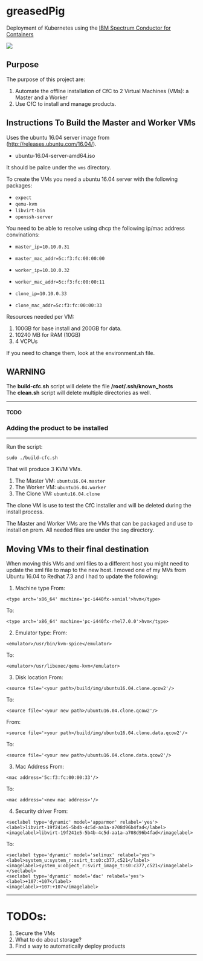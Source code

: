 # greasedPig
Deployment of Kubernetes using the [IBM Spectrum Conductor for Containers](https://www.ibm.com/developerworks/community/wikis/home?lang=en#!/wiki/W1559b1be149d_43b0_881e_9783f38faaff)

![](architecture.png?raw=true)


## Purpose
The purpose of this project are:
1.  Automate the offline installation of CfC to 2 Virtual Machines (VMs): a Master and a Worker
2. Use CfC to install and manage products.

## Instructions To Build the Master and Worker VMs

Uses the ubuntu 16.04 server image from (http://releases.ubuntu.com/16.04/).

* ubuntu-16.04-server-amd64.iso

It should be palce under the ```vms``` directory.

To create the VMs you need a ubuntu 16.04 server with the following packages:

* ```expect```
* ```qemu-kvm```
* ```libvirt-bin```
* ```openssh-server```

You need to be able to resolve using dhcp the following ip/mac address convinations:

* ```master_ip=10.10.0.31```
* ```master_mac_addr=5c:f3:fc:00:00:00```

* ```worker_ip=10.10.0.32```
* ```worker_mac_addr=5c:f3:fc:00:00:11```

* ```clone_ip=10.10.0.33```
* ```clone_mac_addr=5c:f3:fc:00:00:33```

Resources needed per VM:  
1.  100GB for base install and 200GB for data.  
2. 10240 MB for RAM (10GB)  
3. 4 VCPUs  


If you need to change them, look at the environment.sh file.

## WARNING
The **build-cfc.sh** script will delete the file **/root/.ssh/known_hosts**  
The **clean.sh** script will delete multiple directories as well.

***
#### TODO

### Adding the product to be installed

***

Run the script:

```
sudo ./build-cfc.sh
```

That will produce 3 KVM VMs.
1. The Master VM: ```ubuntu16.04.master```
2. The Worker VM: ```ubuntu16.04.worker```
3. The Clone VM: ```ubuntu16.04.clone```

The clone VM is use to test the CfC installer and will be deleted during the install process.

The Master and Worker VMs are the VMs that can be packaged and use to install on prem. All needed files are under the ```img``` directory.

## Moving VMs to their final destination  

When moving this VMs and xml files to a different host you might need to update the xml file to map to the new host. I moved one of my MVs from Ubuntu 16.04 to Redhat 7.3 and I had to update the following:   

1. Machine type
From:
```
<type arch='x86_64' machine='pc-i440fx-xenial'>hvm</type>
```
To:
```
<type arch='x86_64' machine='pc-i440fx-rhel7.0.0'>hvm</type>
```

2. Emulator type:
From:
```
<emulator>/usr/bin/kvm-spice</emulator>
```
To:
```
<emulator>/usr/libexec/qemu-kvm</emulator>
```

3. Disk location
From:
```
<source file='<your path>/build/img/ubuntu16.04.clone.qcow2'/>
```
To:
```
<source file='<your new path>/ubuntu16.04.clone.qcow2'/>
```
From:
```
<source file='<your path>/build/img/ubuntu16.04.clone.data.qcow2'/>
```
To:
```
<source file='<your new path>/ubuntu16.04.clone.data.qcow2'/>
```
3. Mac Address
From:
```
<mac address='5c:f3:fc:00:00:33'/>
```
To:
```
<mac address='<new mac address>'/>
```
4. Security driver
From:
```
<seclabel type='dynamic' model='apparmor' relabel='yes'>  
<label>libvirt-19f241e5-5b4b-4c5d-aa1a-a708d96b4fad</label>  
<imagelabel>libvirt-19f241e5-5b4b-4c5d-aa1a-a708d96b4fad</imagelabel>  
```
To:
```
<seclabel type='dynamic' model='selinux' relabel='yes'>  
<label>system_u:system_r:svirt_t:s0:c377,c521</label>  
<imagelabel>system_u:object_r:svirt_image_t:s0:c377,c521</imagelabel>  
</seclabel>  
<seclabel type='dynamic' model='dac' relabel='yes'>  
<label>+107:+107</label>  
<imagelabel>+107:+107</imagelabel>  
```

***
# TODOs:
1. Secure the VMs
2. What to do about storage?
3. Find a way to automatically deploy products
***
